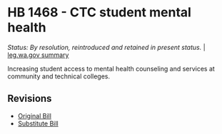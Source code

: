 # HB 1468 - CTC student mental health
*Status: By resolution, reintroduced and retained in present status.* | [leg.wa.gov summary](https://app.leg.wa.gov/billsummary?BillNumber=1468&Year=2021)

Increasing student access to mental health counseling and services at community and technical colleges.

## Revisions
* [Original Bill](1/)
* [Substitute Bill](S/)